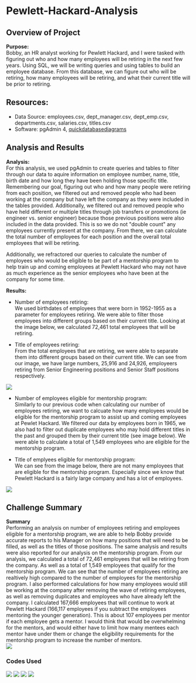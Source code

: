 # Pewlett-Hackard-Analysis

## Overview of Project

**Purpose:**  
Bobby, an HR analyst working for Pewlett Hackard, and I were tasked with figuring out who and how many employees will be retiring in the next few years. Using SQL, we will be writing queries and using tables to build an employee database. From this database, we can figure out who will be retiring, how many employees will be retiring, and what their current title will be prior to retiring.  

## Resources:  
- Data Source: employees.csv, dept_manager.csv, dept_emp.csv, departments.csv, salaries.csv, titles.csv
- Software: pgAdmin 4, [quickdatabasediagrams](https://www.quickdatabasediagrams.com/)  

## Analysis and Results  

**Analysis:**  
For this analysis, we used pgAdmin to create queries and tables to filter through our data to aquire information on employee number, name, title, birth date and how long they have been holding those specific title. Remembering our goal, figuring out who and how many people were retiring from each position, we filtered out and removed people who had been working at the company but have left the company as they were included in the tables provided. Additionally, we filtered out and removed people who have held different or multiple titles through job transfers or promotions (ie engineer vs. senior engineer) because those previous positions were also included in the data provided. This is so we do not "double count" any employees currently present at the company. From there, we can calculate the total number of employees for each position and the overall total employees that will be retiring.  

Additionally, we refractored our queries to calculate the number of employees who would be eligible to be part of a mentorship program to help train up and coming employees at Pewlett Hackard who may not have as much experience as the senior employees who have been at the company for some time.  

**Results:**  
- Number of employees retiring:  
We used birthdates of employees that were born in 1952-1955 as a parameter for employees retiring. We were able to filter those employees into different groups based on their current title. Looking at the image below, we calculated 72,461 total employees that will be retiring.  

- Title of employees retiring:  
From the total employees that are retiring, we were able to separate them into different groups based on their current title. We can see from our image, we have large numbers, 25,916 and 24,926, employeers retiring from Senior Engineering positions and Senior Staff positions respectively.  
<img src="Resources/sum_retiring_titles.PNG">  

- Number of employees eligible for mentorship program:  
Similarly to our previous code when calculating our number of employees retiring, we want to calcuate how many employees would be eligible for the mentorship program to assist up and coming employees at Pewlet Hackard. We filtered our data by employees born in 1965, we also had to filter out duplicate employees who may hold different titles in the past and grouped them by their current title (see image below). We were able to calculate a total of 1,549 employees who are eligible for the mentorship program.  

- Title of emplyees eligible for mentorship program:   
We can see from the image below, there are not many employees that are eligible for the mentorship program. Especially since we know that Pewlett Hackard is a fairly large company and has a lot of employees.  
<img src="Resources/sum_mentorship_eligibility_title.PNG">  

## Challenge Summary  

**Summary**  
Performing an analysis on number of employees retiring and employees eligible for a mentorship program, we are able to help Bobby provide accurate reports to his Manager on how many positions that will need to be filled, as well as the titles of those positions. The same analysis and results were also reported for our analysis on the mentorship program. From our analysis, we calculated a total of 72,461 employees that will be retiring from the company. As well as a total of 1,549 employees that qualify for the mentorship program. We can see that the number of employees retiring are realtively high compared to the number of employees for the mentorship program. I also performed calculations for how many employees would still be working at the company after removing the wave of retiring employees, as well as removing duplicates and employees who have already left the company. I calculated 167,666 employees that will continue to work at Pewlett Hackard (166,117 employees if you subtract the employees mentoring the younger generation). This is about 107 employees per mentor if each employee gets a mentor. I would think that would be overwhelming for the mentors, and would either have to limit how many mentees each mentor have under them or change the eligibility requirements for the mentorship program to increase the number of mentors.  
<img src="Resources/sum_emp_working_title.PNG">  

### Codes Used  
<img src="Resources/code1.PNG">  
<img src="Resources/code2.PNG">  
<img src="Resources/code3.PNG">  
<img src="Resources/code4.PNG">  